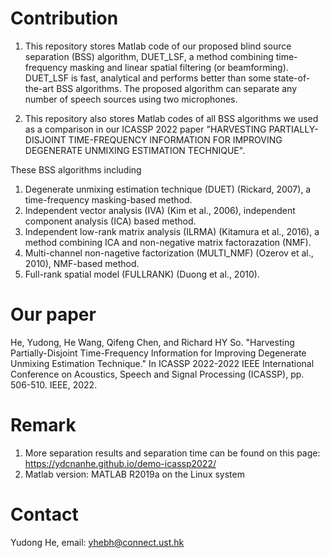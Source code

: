 # Contribution
1. This repository stores Matlab code of our proposed blind source separation (BSS) algorithm, DUET_LSF, a method combining time-frequency masking and linear spatial filtering (or beamforming). DUET_LSF is fast, analytical and performs better than some state-of-the-art BSS algorithms. The proposed algorithm can separate any number of speech sources using two microphones.

2. This repository also stores Matlab codes of all BSS algorithms we used as a comparison in our ICASSP 2022 paper "HARVESTING PARTIALLY-DISJOINT TIME-FREQUENCY INFORMATION FOR IMPROVING DEGENERATE UNMIXING ESTIMATION TECHNIQUE".

These BSS algorithms including
1. Degenerate unmixing estimation technique (DUET) (Rickard, 2007), a time-frequency masking-based method.
2. Independent vector analysis (IVA) (Kim et al., 2006), independent component analysis (ICA) based method.
3. Independent low-rank matrix analysis (ILRMA) (Kitamura et al., 2016), a method combining ICA and non-negative matrix factorazation (NMF).
4. Multi-channel non-nagetive factorization (MULTI_NMF) (Ozerov et al., 2010), NMF-based method.
4. Full-rank spatial model (FULLRANK) (Duong et al., 2010).
# Our paper
He, Yudong, He Wang, Qifeng Chen, and Richard HY So. "Harvesting Partially-Disjoint Time-Frequency Information for Improving Degenerate Unmixing Estimation Technique." In ICASSP 2022-2022 IEEE International Conference on Acoustics, Speech and Signal Processing (ICASSP), pp. 506-510. IEEE, 2022.

# Remark
1. More separation results and separation time can be found on this page: https://ydcnanhe.github.io/demo-icassp2022/
2. Matlab version: MATLAB R2019a on the Linux system
# Contact
Yudong He, email: yhebh@connect.ust.hk
